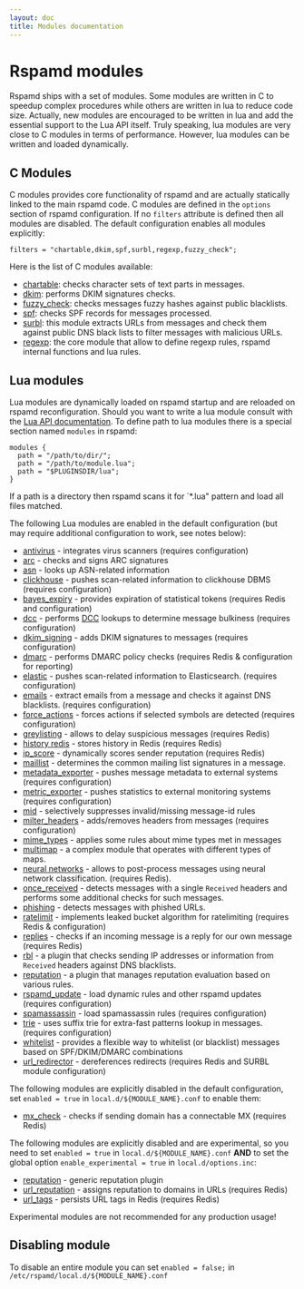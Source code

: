 ```yaml
---
layout: doc
title: Modules documentation
---
```

# Rspamd modules

Rspamd ships with a set of modules. Some modules are written in C to speedup
complex procedures while others are written in lua to reduce code size.
Actually, new modules are encouraged to be written in lua and add the essential
support to the Lua API itself. Truly speaking, lua modules are very close to
C modules in terms of performance. However, lua modules can be written and loaded
dynamically.

## C Modules

C modules provides core functionality of rspamd and are actually statically linked
to the main rspamd code. C modules are defined in the `options` section of rspamd
configuration. If no `filters` attribute is defined then all modules are disabled.
The default configuration enables all modules explicitly:

~~~ucl
filters = "chartable,dkim,spf,surbl,regexp,fuzzy_check";
~~~

Here is the list of C modules available:

- [chartable](chartable.html): checks character sets of text parts in messages.
- [dkim](dkim.html): performs DKIM signatures checks.
- [fuzzy_check](fuzzy_check.html): checks messages fuzzy hashes against public blacklists.
- [spf](spf.html): checks SPF records for messages processed.
- [surbl](surbl.html): this module extracts URLs from messages and check them against
public DNS black lists to filter messages with malicious URLs.
- [regexp](regexp.html): the core module that allow to define regexp rules,
rspamd internal functions and lua rules.

## Lua modules

Lua modules are dynamically loaded on rspamd startup and are reloaded on rspamd
reconfiguration. Should you want to write a lua module consult with the
[Lua API documentation](../lua/). To define path to lua modules there is a special section
named `modules` in rspamd:

~~~ucl
modules {
  path = "/path/to/dir/";
  path = "/path/to/module.lua";
  path = "$PLUGINSDIR/lua";
}
~~~

If a path is a directory then rspamd scans it for `*.lua" pattern and load all
files matched.

The following Lua modules are enabled in the default configuration (but may require additional configuration to work, see notes below):

- [antivirus](antivirus.html) - integrates virus scanners (requires configuration)
- [arc](arc.html) - checks and signs ARC signatures
- [asn](asn.html) - looks up ASN-related information
- [clickhouse](clickhouse.html) - pushes scan-related information to clickhouse DBMS (requires configuration)
- [bayes_expiry](bayes_expiry.html) - provides expiration of statistical tokens (requires Redis and configuration)
- [dcc](dcc.html) - performs [DCC](http://www.dcc-servers.net/dcc/) lookups to determine message bulkiness (requires configuration)
- [dkim_signing](dkim_signing.html) - adds DKIM signatures to messages (requires configuration)
- [dmarc](dmarc.html) - performs DMARC policy checks (requires Redis & configuration for reporting)
- [elastic](elastic.html) - pushes scan-related information to Elasticsearch. (requires configuration)
- [emails](emails.html) - extract emails from a message and checks it against DNS blacklists. (requires configuration)
- [force_actions](force_actions.html) - forces actions if selected symbols are detected (requires configuration)
- [greylisting](greylisting.html) - allows to delay suspicious messages (requires Redis)
- [history redis](history_redis.html) - stores history in Redis (requires Redis)
- [ip_score](ip_score.html) - dynamically scores sender reputation (requires Redis)
- [maillist](maillist.html) - determines the common mailing list signatures in a message.
- [metadata_exporter](metadata_exporter.html) - pushes message metadata to external systems (requires configuration)
- [metric_exporter](metric_exporter.html) - pushes statistics to external monitoring systems (requires configuration)
- [mid](mid.html) - selectively suppresses invalid/missing message-id rules
- [milter_headers](milter_headers.html) - adds/removes headers from messages (requires configuration)
- [mime_types](mime_types.html) - applies some rules about mime types met in messages
- [multimap](multimap.html) - a complex module that operates with different types of maps.
- [neural networks](neural.html) - allows to post-process messages using neural network classification. (requires Redis).
- [once_received](once_received.html) - detects messages with a single `Received` headers and performs some additional checks for such messages.
- [phishing](phishing.html) - detects messages with phished URLs.
- [ratelimit](ratelimit.html) - implements leaked bucket algorithm for ratelimiting (requires Redis & configuration)
- [replies](replies.html) - checks if an incoming message is a reply for our own message (requires Redis)
- [rbl](rbl.html) - a plugin that checks sending IP addresses or information from `Received` headers against DNS blacklists.
- [reputation](reputation.html) - a plugin that manages reputation evaluation based on various rules.
- [rspamd_update](rspamd_update.html) - load dynamic rules and other rspamd updates (requires configuration)
- [spamassassin](spamassassin.html) - load spamassassin rules (requires configuration)
- [trie](trie.html) - uses suffix trie for extra-fast patterns lookup in messages. (requires configuration)
- [whitelist](whitelist.html) - provides a flexible way to whitelist (or blacklist) messages based on SPF/DKIM/DMARC combinations
- [url_redirector](url_redirector.html) - dereferences redirects (requires Redis and SURBL module configuration)

The following modules are explicitly disabled in the default configuration, set `enabled = true` in `local.d/${MODULE_NAME}.conf` to enable them:

- [mx_check](mx_check.html) - checks if sending domain has a connectable MX (requires Redis)

The following modules are explicitly disabled and are experimental, so you need to set `enabled = true` in `local.d/${MODULE_NAME}.conf` **AND** to set the global option `enable_experimental = true` in `local.d/options.inc`:

- [reputation](reputation.html) - generic reputation plugin
- [url_reputation](url_reputation.html) - assigns reputation to domains in URLs (requires Redis)
- [url_tags](url_tags.html) - persists URL tags in Redis (requires Redis)

Experimental modules are not recommended for any production usage!

## Disabling module

To disable an entire module you can set `enabled = false;` in `/etc/rspamd/local.d/${MODULE_NAME}.conf`
